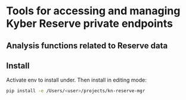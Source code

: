 # Tools for accessing and managing Kyber Reserve private endpoints

## Analysis functions related to Reserve data

## Install

Activate env to install under. Then install in editing mode:

``` bash
pip install -e /Users/<user>/projects/kn-reserve-mgr
```
